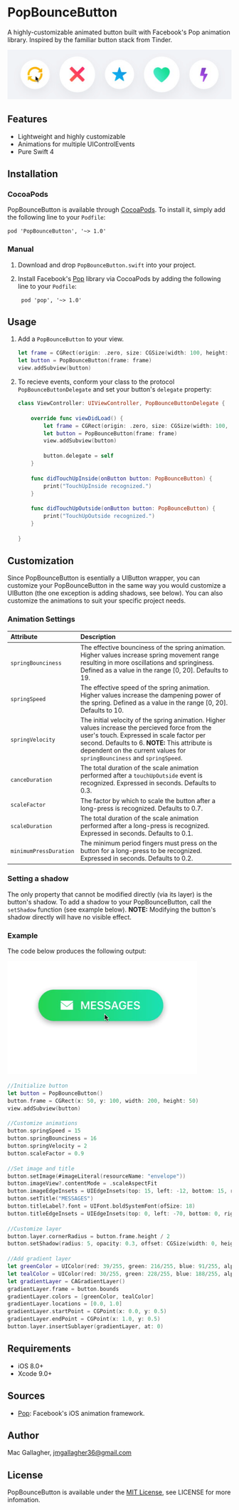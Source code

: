 # PopBounceButton
A highly-customizable animated button built with Facebook's Pop animation library. Inspired by the familiar button stack from Tinder.

![TinderDemo](Screenshots/tinder_demo.gif)

## Features
* Lightweight and highly customizable
* Animations for multiple UIControlEvents
* Pure Swift 4

## Installation

### CocoaPods
PopBounceButton is available through [CocoaPods](<https://cocoapods.org/>). To install it, simply add the following line to your `Podfile`:

	pod 'PopBounceButton', '~> 1.0'


### Manual
1. Download and drop `PopBounceButton.swift` into your project. 
2. Install Facebook's [Pop](<https://github.com/facebook/pop>) library via CocoaPods by adding the following line to your `Podfile`: 

	    pod 'pop', '~> 1.0'

## Usage

1. Add a `PopBounceButton` to your view.

    ```swift
    let frame = CGRect(origin: .zero, size: CGSize(width: 100, height: 100))
    let button = PopBounceButton(frame: frame)
    view.addSubview(button)
    ```
    
2. To recieve events, conform your class to the protocol `PopBounceButtonDelegate` and set your button's `delegate` property:

    ```swift
    class ViewController: UIViewController, PopBounceButtonDelegate {
    
        override func viewDidLoad() {
            let frame = CGRect(origin: .zero, size: CGSize(width: 100, height: 100))
            let button = PopBounceButton(frame: frame)
            view.addSubview(button)
            
            button.delegate = self
        }
        
        func didTouchUpInside(onButton button: PopBounceButton) {
            print("TouchUpInside recognized.")
        }
        
        func didTouchUpOutside(onButton button: PopBounceButton) {
            print("TouchUpOutside recognized.")
        }
        
    }
    ```

## Customization
Since PopBounceButton is esentially a UIButton wrapper, you can customize your PopBounceButton in the same way you would customize a UIButton (the one exception is adding shadows, see below). You can also customize the animations to suit your specific project needs.

### Animation Settings

Attribute  | Description
|:------------- |:-------------
`springBounciness`  | The effective bounciness of the spring animation. Higher values increase spring movement range resulting in more oscillations and springiness. Defined as a value in the range [0, 20]. Defaults to 19.
`springSpeed`   | The effective speed of the spring animation. Higher values increase the dampening power of the spring. Defined as a value in the range [0, 20]. Defaults to 10.
`springVelocity`   | The initial velocity of the spring animation. Higher values increase the percieved force from the user's touch. Expressed in scale factor per second. Defaults to 6. **NOTE:** This attribute is dependent on the current values for `springBounciness` and `springSpeed`.
`canceDuration`   | The total duration of the scale animation performed after a `touchUpOutside` event is recognized. Expressed in seconds. Defaults to 0.3.
`scaleFactor`   | The factor by which to scale the button after a long-press is recognized. Defaults to 0.7.
`scaleDuration`   | The total duration of the scale animation performed after a long-press is recognized. Expressed in seconds. Defaults to 0.1.
`minimumPressDuration`   | The minimum period fingers must press on the button for a long-press to be recognized. Expressed in seconds. Defaults to 0.2.
 
### Setting a shadow
The only property that cannot be modified directly (via its layer) is the button's shadow. To add a shadow to your PopBounceButton, call the `setShadow` function (see example below). **NOTE:** Modifying the button's shadow directly will have no visible effect.

### Example
The code below produces the following output:

![MessageButtonExample](Screenshots/example.gif)

```swift
//Initialize button
let button = PopBounceButton()
button.frame = CGRect(x: 50, y: 100, width: 200, height: 50)
view.addSubview(button)

//Customize animations
button.springSpeed = 15
button.springBounciness = 16
button.springVelocity = 2
button.scaleFactor = 0.9

//Set image and title
button.setImage(#imageLiteral(resourceName: "envelope"))
button.imageView?.contentMode = .scaleAspectFit
button.imageEdgeInsets = UIEdgeInsets(top: 15, left: -12, bottom: 15, right: 0)
button.setTitle("MESSAGES")
button.titleLabel?.font = UIFont.boldSystemFont(ofSize: 18)
button.titleEdgeInsets = UIEdgeInsets(top: 0, left: -70, bottom: 0, right: 0)

//Customize layer
button.layer.cornerRadius = button.frame.height / 2
button.setShadow(radius: 5, opacity: 0.3, offset: CGSize(width: 0, height: 3), color: UIColor.black.cgColor)

//Add gradient layer 
let greenColor = UIColor(red: 39/255, green: 216/255, blue: 91/255, alpha: 1).cgColor
let tealColor = UIColor(red: 30/255, green: 228/255, blue: 188/255, alpha: 1).cgColor
let gradientLayer = CAGradientLayer()
gradientLayer.frame = button.bounds
gradientLayer.colors = [greenColor, tealColor]
gradientLayer.locations = [0.0, 1.0]
gradientLayer.startPoint = CGPoint(x: 0.0, y: 0.5)
gradientLayer.endPoint = CGPoint(x: 1.0, y: 0.5)
button.layer.insertSublayer(gradientLayer, at: 0)   
```

## Requirements
* iOS 8.0+
* Xcode 9.0+

## Sources
* [Pop](<https://github.com/facebook/pop>): Facebook's iOS animation framework.

## Author
Mac Gallagher, jmgallagher36@gmail.com

## License
PopBounceButton is available under the [MIT License](LICENSE), see LICENSE for more infomation.

